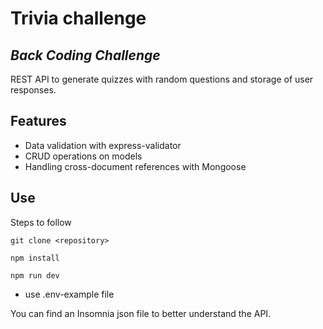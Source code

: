 # Trivia challenge
## _Back Coding Challenge_

REST API to generate quizzes with random questions and storage of user responses.

## Features

- Data validation with express-validator
- CRUD operations on models
- Handling cross-document references with Mongoose

## Use
Steps to follow
```
git clone <repository>
```
```
npm install
```
```
npm run dev
```
- use .env-example file

You can find an Insomnia json file to better understand the API.

